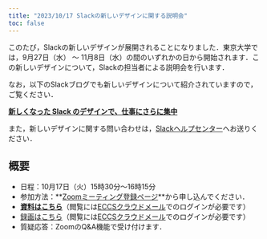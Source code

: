 ```yaml
---
title: "2023/10/17 Slackの新しいデザインに関する説明会"
toc: false
---
```


このたび，Slackの新しいデザインが展開されることになりました．東京大学では，9月27日（水） 〜 11月8日（水）の間のいずれかの日から開始されます．この新しいデザインについて，Slackの担当者による説明会を行います．

なお，以下のSlackブログでも新しいデザインについて紹介されていますので，ご覧ください．

<b class="box center"><a href="https://slack.com/intl/ja-jp/blog/productivity/a-redesigned-slack-built-for-focus">新しくなった Slack のデザインで、仕事にさらに集中</a></b>

また，新しいデザインに関する問い合わせは，[Slackヘルプセンター](https://slack.com/intl/ja-jp/help/requests)へお送りください．

## 概要

- 日程：10月17日（火）15時30分～16時15分
- 参加方法：**[Zoomミーティング登録ページ](https://u-tokyo-ac-jp.zoom.us/meeting/register/tZcpf--hrDIoH9fI8b1tMeEdRbtzWcx9BCZN)**から申し込んでください．
- **[資料はこちら](https://drive.google.com/file/d/1ESNX3m4ffL19s43gKxy1HQMcbqIebHVO/view?usp=sharing)**（閲覧には[ECCSクラウドメール](/eccs_cloud_email)でのログインが必要です）
- [録画はこちら](https://drive.google.com/file/d/1rM_zZNjQrIBRKdtfre8phgPVx9mn1KZw/view?usp=drive_link)（閲覧には[ECCSクラウドメール](/eccs_cloud_email)でのログインが必要です）
- 質疑応答：ZoomのQ&A機能で受け付けます．
